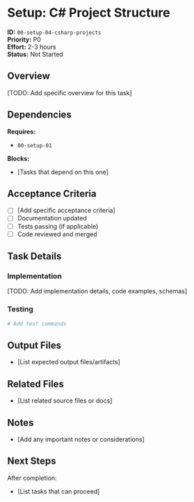 # Setup: C# Project Structure

**ID:** `00-setup-04-csharp-projects`  
**Priority:** P0  
**Effort:** 2-3 hours  
**Status:** Not Started

## Overview

[TODO: Add specific overview for this task]

## Dependencies

**Requires:**
- `00-setup-01`

**Blocks:**
- [Tasks that depend on this one]

## Acceptance Criteria

- [ ] [Add specific acceptance criteria]
- [ ] Documentation updated
- [ ] Tests passing (if applicable)
- [ ] Code reviewed and merged

## Task Details

### Implementation

[TODO: Add implementation details, code examples, schemas]

### Testing

```bash
# Add test commands
```

## Output Files

- [List expected output files/artifacts]

## Related Files

- [List related source files or docs]

## Notes

- [Add any important notes or considerations]

## Next Steps

After completion:
- [List tasks that can proceed]
